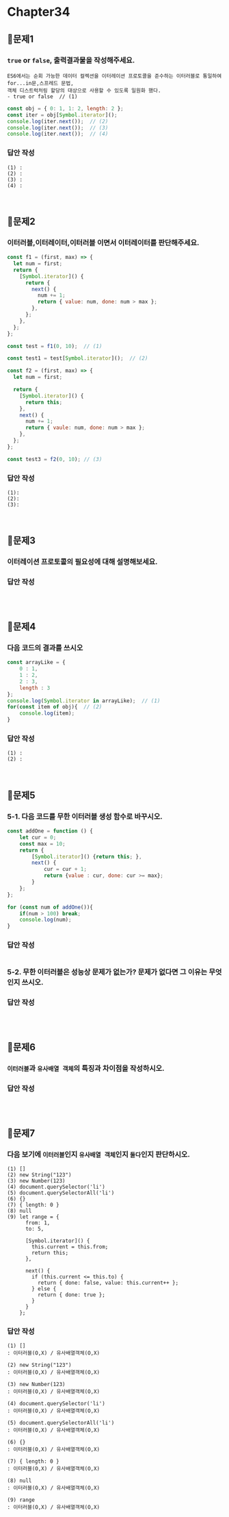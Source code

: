 # Chapter34
## 📌문제1
### `true` or `false`, 출력결과물을 작성해주세요.
```
ES6에서는 순회 가능한 데이터 컬렉션을 이터레이션 프로토콜을 준수하는 이터러블로 통일하여 for...in문,스프레드 문법,
객체 디스트럭처링 할당의 대상으로 사용할 수 있도록 일원화 했다.
- true or false  // (1)
```
```js
const obj = { 0: 1, 1: 2, length: 2 };
const iter = obj[Symbol.iterator]();
console.log(iter.next());  // (2)
console.log(iter.next());  // (3)
console.log(iter.next());  // (4)
```
### 답안 작성
```
(1) :
(2) :
(3) :
(4) :
```

<br>


## 📌문제2
### 이터러블,이터레이터,이터러블 이면서 이터레이터를 판단해주세요.
```js
const f1 = (first, max) => {
  let num = first;
  return {
    [Symbol.iterator]() {
      return {
        next() {
          num += 1;
          return { value: num, done: num > max };
        },
      };
    },
  };
};

const test = f1(0, 10);  // (1)

const test1 = test[Symbol.iterator]();  // (2)

const f2 = (first, max) => {
  let num = first;

  return {
    [Symbol.iterator]() {
      return this;
    },
    next() {
      num += 1;
      return { vaule: num, done: num > max };
    },
  };
};

const test3 = f2(0, 10); // (3)
```
### 답안 작성
```
(1):
(2):
(3):
```

<br>

## 📌문제3
### 이터레이션 프로토콜의 필요성에 대해 설명해보세요.
### 답안 작성
```
```

<br>

## 📌문제4
### 다음 코드의 결과를 쓰시오
```js
const arrayLike = { 
	0 : 1,
	1 : 2,
  	2 : 3,
	length : 3
};
console.log(Symbol.iterator in arrayLike);  // (1)
for(const item of obj){  // (2)
	console.log(item);
}
```
### 답안 작성
```
(1) :
(2) : 
```

<br>

## 📌문제5
### 5-1. 다음 코드를 무한 이터러블 생성 함수로 바꾸시오. 
```js
const addOne = function () {
	let cur = 0;
	const max = 10;
	return {
		[Symbol.iterator]() {return this; },
		next() {
			cur = cur + 1;
			return {value : cur, done: cur >= max};
		}
	};
};

for (const num of addOne()){
	if(num > 100) break;
	console.log(num);
}
```
### 답안 작성
```
```
### 5-2. 무한 이터러블은 성능상 문제가 없는가? 문제가 없다면 그 이유는 무엇인지 쓰시오.
### 답안 작성
```
```

<br>

## 📌문제6
### `이터러블`과 `유사배열 객체`의 특징과 차이점을 작성하시오.
### 답안 작성
```
```

<br>

## 📌문제7
### 다음 보기에 `이터러블`인지 `유사배열 객체`인지 `둘다`인지 판단하시오.
```
(1) []
(2) new String("123")
(3) new Number(123)
(4) document.querySelector('li')
(5) document.querySelectorAll('li')
(6) {}
(7) { length: 0 }
(8) null
(9) let range = {
      from: 1,
      to: 5,

      [Symbol.iterator]() {
        this.current = this.from;
        return this;
      },

      next() {
        if (this.current <= this.to) {
          return { done: false, value: this.current++ };
        } else {
          return { done: true };
        }
      }
    };
```
### 답안 작성
```
(1) []
: 이터러블(O,X) / 유사배열객체(O,X)

(2) new String("123")
: 이터러블(O,X) / 유사배열객체(O,X)

(3) new Number(123)
: 이터러블(O,X) / 유사배열객체(O,X)

(4) document.querySelector('li')
: 이터러블(O,X) / 유사배열객체(O,X)

(5) document.querySelectorAll('li')
: 이터러블(O,X) / 유사배열객체(O,X)

(6) {}
: 이터러블(O,X) / 유사배열객체(O,X)

(7) { length: 0 }
: 이터러블(O,X) / 유사배열객체(O,X)

(8) null
: 이터러블(O,X) / 유사배열객체(O,X)

(9) range
: 이터러블(O,X) / 유사배열객체(O,X)
```
